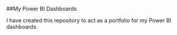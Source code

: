 ##My Power BI Dashboards

I have created this repository to act as a portfolio for my Power BI dashboards. 
